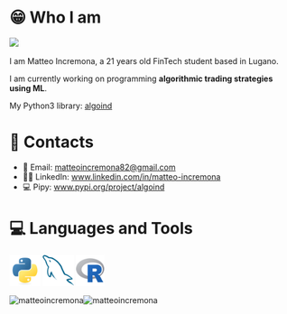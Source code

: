 # 😁 Who I am
<img src="https://komarev.com/ghpvc/?username=matteoincremona&label=Profile%20views&color=brightgreen&style=flat" /> </a>

I am Matteo Incremona, a 21 years old FinTech student based in Lugano.

I am currently working on programming **algorithmic trading strategies using ML**.

My Python3 library: [algoind]

# 📮 Contacts
- 📩 Email: matteoincremona82@gmail.com
- 👨‍💼 LinkedIn: www.linkedin.com/in/matteo-incremona
- 💻 Pipy: www.pypi.org/project/algoind


# 💻 Languages and Tools
</a><a href="https://www.python.org" target="_blank" rel="noreferrer"> <img src="https://raw.githubusercontent.com/devicons/devicon/master/icons/python/python-original.svg" alt="python" width="55" height="55"/></a>
</a><a href="https://www.python.org" target="_blank" rel="noreferrer"> <img src="https://raw.githubusercontent.com/devicons/devicon/master/icons/mysql/mysql-original.svg" alt="mysql" width="55" height="55"/></a>
</a><a href="https://www.python.org" target="_blank" rel="noreferrer"> <img src="https://raw.githubusercontent.com/devicons/devicon/master/icons/r/r-original.svg" alt="r" width="50" height="55"/></a>
<p><img align="left" src="https://github-readme-stats.vercel.app/api?username=matteoincremona&show_icons=true&locale=en&theme=dark&count_private=true&hide=stars,prs,issues,contribs" alt="matteoincremona" /></p>
<p><img align="left" src="https://github-readme-stats.vercel.app/api/top-langs?username=matteoincremona&show_icons=true&locale=en&layout=compact&theme=dark&count_private=true" alt="matteoincremona" /></p>


[algoind]: https://github.com/matteoincremona/algoind

